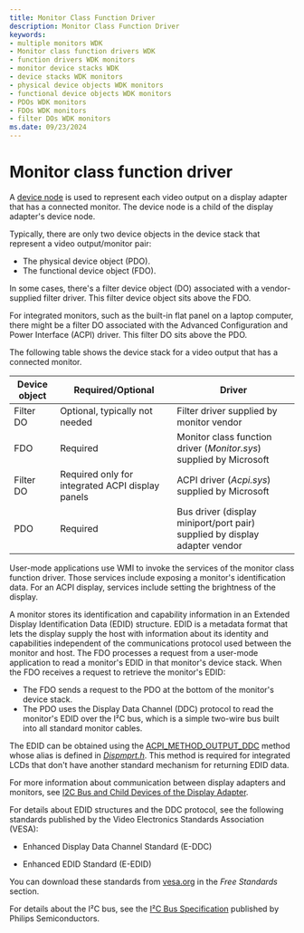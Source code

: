 ```yaml
---
title: Monitor Class Function Driver
description: Monitor Class Function Driver
keywords:
- multiple monitors WDK
- Monitor class function drivers WDK
- function drivers WDK monitors
- monitor device stacks WDK
- device stacks WDK monitors
- physical device objects WDK monitors
- functional device objects WDK monitors
- PDOs WDK monitors
- FDOs WDK monitors
- filter DOs WDK monitors
ms.date: 09/23/2024
---
```


# Monitor class function driver

A [device node](../gettingstarted/device-nodes-and-device-stacks.md) is used to represent each video output on a display adapter that has a connected monitor. The device node is a child of the display adapter's device node.

Typically, there are only two device objects in the device stack that represent a video output/monitor pair:

* The physical device object (PDO).
* The functional device object (FDO).

In some cases, there's a filter device object (DO) associated with a vendor-supplied filter driver. This filter device object sits above the FDO.

For integrated monitors, such as the built-in flat panel on a laptop computer, there might be a filter DO associated with the Advanced Configuration and Power Interface (ACPI) driver. This filter DO sits above the PDO.

The following table shows the device stack for a video output that has a connected monitor.

| Device object | Required/Optional | Driver |
| ------------- | ----------------- | ------ |
| Filter DO | Optional, typically not needed | Filter driver supplied by monitor vendor |
FDO | Required | Monitor class function driver (*Monitor.sys*) supplied by Microsoft |
| Filter DO | Required only for integrated ACPI display panels | ACPI driver (*Acpi.sys*) supplied by Microsoft |
PDO | Required | Bus driver (display miniport/port pair) supplied by display adapter vendor |

User-mode applications use WMI to invoke the services of the monitor class function driver. Those services include exposing a monitor's identification data. For an ACPI display, services include setting the brightness of the display.

A monitor stores its identification and capability information in an Extended Display Identification Data (EDID) structure. EDID is a metadata format that lets the display supply the host with information about its identity and capabilities independent of the communications protocol used between the monitor and host. The FDO processes a request from a user-mode application to read a monitor's EDID in that monitor's device stack. When the FDO receives a request to retrieve the monitor's EDID:

* The FDO sends a request to the PDO at the bottom of the monitor's device stack.
* The PDO uses the Display Data Channel (DDC) protocol to read the monitor's EDID over the I²C bus, which is a simple two-wire bus built into all standard monitor cables.

The EDID can be obtained using the [ACPI_METHOD_OUTPUT_DDC](../bringup/other-acpi-namespace-objects.md) method whose alias is defined in [*Dispmprt.h*](/windows-hardware/drivers/ddi/dispmprt/). This method is required for integrated LCDs that don't have another standard mechanism for returning EDID data.

For more information about communication between display adapters and monitors, see [I2C Bus and Child Devices of the Display Adapter](i2c-bus-and-child-devices-of-the-display-adapter.md).

For details about EDID structures and the DDC protocol, see the following standards published by the Video Electronics Standards Association (VESA):

* Enhanced Display Data Channel Standard (E-DDC)

* Enhanced EDID Standard (E-EDID)

You can download these standards from [vesa.org](https://vesa.org/vesa-standards/) in the *Free Standards* section.

For details about the I²C bus, see the [I²C Bus Specification](https://www.i2c-bus.org/specification/) published by Philips Semiconductors.
